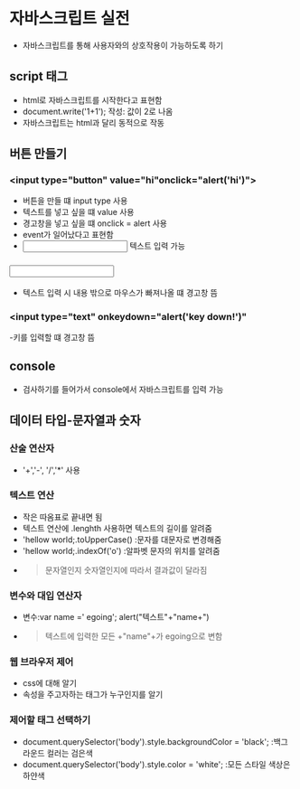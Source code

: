 # 자바스크립트 실전
- 자바스크립트를 통해 사용자와의 상호작용이 가능하도록 하기
## script 태그
- html로 자바스크립트를 시작한다고 표현함
- document.write('1+1'); 작성: 값이 2로 나옴
- 자바스크립트는 html과 달리 동적으로 작동
## 버튼 만들기
### <input type="button" value="hi"onclick="alert('hi')">
- 버튼을 만들 떄 input type 사용
- 텍스트를 넣고 싶을 떄 value 사용
- 경고창을 넣고 싶을 떄 onclick = alert 사용
- event가 일어났다고 표현함
- <input type="text"> 텍스트 입력 가능
### <input type="text" onchange="alert('change')">
- 텍스트 입력 시 내용 밖으로 마우스가 빠져나올 떄 경고창 뜸
### <input type="text" onkeydown="alert('key down!')"
-키를 입력할 떄 경고창 뜸
## console
- 검사하기를 들어가서 console에서 자바스크립트를 입력 가능
## 데이터 타입-문자열과 숫자
### 산술 연산자
- '+','-', '/','*' 사용
### 텍스트 연산
- 작은 따옴표로 끝내면 됨
- 텍스트 연산에 .lenghth 사용하면 텍스트의 길이를 알려줌
- 'hellow world;.toUpperCase() :문자를 대문자로 변경해줌
- 'hellow world;.indexOf('o') :알파벳 문자의 위치를 알려줌
- > 문자열인지 숫자열인지에 따라서 결과값이 달라짐
### 변수와 대입 연산자
- 변수:var name =' egoing'; alert("텍스트"+"name+")
- > 텍스트에 입력한 모든 +"name"+가 egoing으로 변함
### 웹 브라우저 제어
- css에 대해 알기
- 속성을 주고자하는 태그가 누구인지를 알기
### 제어할 태그 선택하기
- document.querySelector('body').style.backgroundColor = 'black'; :백그라운드 컬러는 검은색
-  document.querySelector('body').style.color = 'white'; :모든 스타일 색상은 하얀색
